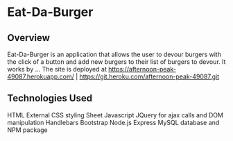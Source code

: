 # Eat-Da-Burger

## Overview

Eat-Da-Burger is an application that allows the user to devour burgers with the click of a button and add new burgers to their list of burgers to devour. It works by ...
The site is deployed at https://afternoon-peak-49087.herokuapp.com/ | https://git.heroku.com/afternoon-peak-49087.git

## Technologies Used

HTML
External CSS styling Sheet
Javascript
JQuery for ajax calls and DOM manipulation
Handlebars
Bootstrap
Node.js
Express
MySQL database and NPM package


